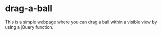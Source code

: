 # drag-a-ball
This is a simple webpage where you can drag a ball within a visible view by using a jQuery function.
